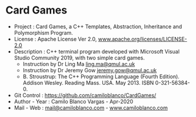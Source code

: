 # Card Games

* Project		  :	Card Games, a C++ Templates, Abstraction, Inheritance and Polymorphism Program.
* License		  :	Apache License Ver 2.0, www.apache.org/licenses/LICENSE-2.0
* Description	:	C++ terminal program developed with Microsoft Visual Studio Community 2019, with two simple card games.
  - Instruction by Dr Ling Ma <ling.ma@qmul.ac.uk>
  - Instruction by Dr Jeremy Gow <jeremy.gow@qmul.ac.uk>
  - B. Stroustrup: The C++ Programming Language (Fourth Edition). Addison Wesley. Reading Mass. USA. May 2013. ISBN 0-321-56384-0.
* Git Control	:	https://github.com/camiloblanco/CardGames/
* Author - Year	:	Camilo Blanco Vargas  - Apr-2020
* Mail - Web	:	mail@camiloblanco.com   -   www.camiloblanco.com
